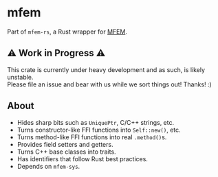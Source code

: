 # mfem

Part of `mfem-rs`, a Rust wrapper for [MFEM](https://mfem.org/).

## ⚠️ Work in Progress ⚠️

This crate is currently under heavy development and as such, is likely unstable.  
Please file an issue and bear with us while we sort things out! Thanks! :)

## About

- Hides sharp bits such as `UniquePtr`, C/C++ strings, etc.
- Turns constructor-like FFI functions into `Self::new()`, etc.
- Turns method-like FFI functions into real `.method()`s.
- Provides field setters and getters.
- Turns C++ base classes into traits.
- Has identifiers that follow Rust best practices.
- Depends on `mfem-sys`.
